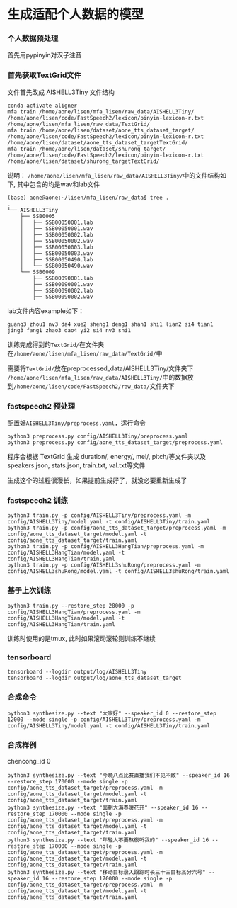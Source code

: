 # 生成适配个人数据的模型

### 个人数据预处理
首先用pypinyin对汉子注音

### 首先获取TextGrid文件
文件首先改成 AISHELL3Tiny 文件结构
```shell
conda activate aligner
mfa train /home/aone/lisen/mfa_lisen/raw_data/AISHELL3Tiny/ /home/aone/lisen/code/FastSpeech2/lexicon/pinyin-lexicon-r.txt  /home/aone/lisen/mfa_lisen/raw_data/TextGrid/
mfa train /home/aone/lisen/dataset/aone_tts_dataset_target/ /home/aone/lisen/code/FastSpeech2/lexicon/pinyin-lexicon-r.txt  /home/aone/lisen/dataset/aone_tts_dataset_targetTextGrid/
mfa train /home/aone/lisen/dataset/shurong_target/ /home/aone/lisen/code/FastSpeech2/lexicon/pinyin-lexicon-r.txt  /home/aone/lisen/dataset/shurong_targetTextGrid/
```
说明：
`/home/aone/lisen/mfa_lisen/raw_data/AISHELL3Tiny/`中的文件结构如下, 其中包含的均是wav和lab文件
```shell
(base) aone@aone:~/lisen/mfa_lisen/raw_data$ tree .
.
└── AISHELL3Tiny
    ├── SSB0005
    │   ├── SSB00050001.lab
    │   ├── SSB00050001.wav
    │   ├── SSB00050002.lab
    │   ├── SSB00050002.wav
    │   ├── SSB00050003.lab
    │   ├── SSB00050003.wav
    │   ├── SSB00050490.lab
    │   └── SSB00050490.wav
    └── SSB0009
        ├── SSB00090001.lab
        ├── SSB00090001.wav
        ├── SSB00090002.lab
        ├── SSB00090002.wav
```
lab文件内容example如下：
```shell
guang3 zhou1 nv3 da4 xue2 sheng1 deng1 shan1 shi1 lian2 si4 tian1 jing3 fang1 zhao3 dao4 yi2 si4 nv3 shi1
```

训练完成得到的`TextGrid/`在文件夹在`/home/aone/lisen/mfa_lisen/raw_data/TextGrid/`中

需要将`TextGrid/`放在preprocessed_data/AISHELL3Tiny/文件夹下
`/home/aone/lisen/mfa_lisen/raw_data/AISHELL3Tiny/`中的数据放到`/home/aone/lisen/code/FastSpeech2/raw_data/`文件夹下


### fastspeech2 预处理
配置好`AISHELL3Tiny/preprocess.yaml`，运行命令
```shell
python3 preprocess.py config/AISHELL3Tiny/preprocess.yaml
python3 preprocess.py config/aone_tts_dataset_target/preprocess.yaml
```
程序会根据 TextGrid 生成 duration/, energy/, mel/, pitch/等文件夹以及 speakers.json, stats.json, train.txt, val.txt等文件

生成这个的过程很漫长，如果提前生成好了，就没必要重新生成了

### fastspeech2 训练
```shell
python3 train.py -p config/AISHELL3Tiny/preprocess.yaml -m config/AISHELL3Tiny/model.yaml -t config/AISHELL3Tiny/train.yaml
python3 train.py -p config/aone_tts_dataset_target/preprocess.yaml -m config/aone_tts_dataset_target/model.yaml -t config/aone_tts_dataset_target/train.yaml
python3 train.py -p config/AISHELL3HangTian/preprocess.yaml -m config/AISHELL3HangTian/model.yaml -t config/AISHELL3HangTian/train.yaml
python3 train.py -p config/AISHELL3shuRong/preprocess.yaml -m config/AISHELL3shuRong/model.yaml -t config/AISHELL3shuRong/train.yaml
```

### 基于上次训练
```shell
python3 train.py --restore_step 28000 -p config/AISHELL3HangTian/preprocess.yaml -m config/AISHELL3HangTian/model.yaml -t config/AISHELL3HangTian/train.yaml
```
训练时使用的是tmux, 此时如果滚动滚轮则训练不继续

### tensorboard
```shell
tensorboard --logdir output/log/AISHELL3Tiny
tensorboard --logdir output/log/aone_tts_dataset_target
```

### 合成命令
```shell
python3 synthesize.py --text "大家好" --speaker_id 0 --restore_step 12000 --mode single -p config/AISHELL3Tiny/preprocess.yaml -m config/AISHELL3Tiny/model.yaml -t config/AISHELL3Tiny/train.yaml
```

### 合成样例
chencong_id 0
```shell
python3 synthesize.py --text "今晚八点比赛直播我们不见不散" --speaker_id 16 --restore_step 170000 --mode single -p config/aone_tts_dataset_target/preprocess.yaml -m config/aone_tts_dataset_target/model.yaml -t config/aone_tts_dataset_target/train.yaml
python3 synthesize.py --text "面朝大海春暖花开" --speaker_id 16 --restore_step 170000 --mode single -p config/aone_tts_dataset_target/preprocess.yaml -m config/aone_tts_dataset_target/model.yaml -t config/aone_tts_dataset_target/train.yaml
python3 synthesize.py --text "年轻人不要熬夜听我的" --speaker_id 16 --restore_step 170000 --mode single -p config/aone_tts_dataset_target/preprocess.yaml -m config/aone_tts_dataset_target/model.yaml -t config/aone_tts_dataset_target/train.yaml
python3 synthesize.py --text "移动目标录入跟踪时长三十三目标高分六号" --speaker_id 16 --restore_step 170000 --mode single -p config/aone_tts_dataset_target/preprocess.yaml -m config/aone_tts_dataset_target/model.yaml -t config/aone_tts_dataset_target/train.yaml
```